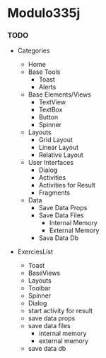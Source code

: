 # Modulo335j

### TODO

- Categories
	- Home
	- Base Tools
		- Toast
		- Alerts
	- Base Elements/Views
		- TextView
		- TextBox
		- Button
		- Spinner
	- Layouts
		- Grid Layout
		- Linear Layout
		- Relative Layout
	- User Interfaces
		- Dialog
		- Activities
		- Activities for Result
		- Fragments
	- Data
		- Save Data Props
		- Save Data Files 
			- Internal Memory
			- External Memory
		- Sava Data Db

- ExerciesList
	- Toast
	- BaseViews
	- Layouts
	- Toolbar
	- Spinner
	- Dialog
	- start activity for result
	- save data props
	- save data files
		- internal memory
		- external memory
	- save data db
